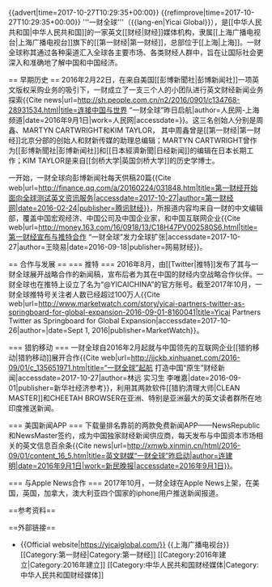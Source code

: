 {{advert|time=2017-10-27T10:29:35+00:00}}
{{refimprove|time=2017-10-27T10:29:35+00:00}}
'''一财全球'''（{{lang-en|Yicai Global}}），是[[中华人民共和国|中华人民共和国]]的一家英文[[财经|财经]]媒体机构，隶属[[上海广播电视台|上海广播电视台]]旗下的[[第一财经|第一财经]]，总部位于[[上海|上海]]。一财全球称其通过各种渠道汇入全球各主要市场、各类财经人群中，旨在让国际社会更深入和准确地了解中国和中国经济。

== 早期历史 ==
2016年2月22日，在来自美国[[彭博新聞社|彭博新闻社]]一项英文版权采购业务的吸引下，一财成立了一支三个人的小团队进行英文财经新闻业务探索<ref>{{Cite news|url=http://sh.people.com.cn/n2/2016/0901/c134768-28931534.html|title=连接中国与世界 “一财全球”昨日启航|author=人民网-上海频道|date=2016年9月1日|work=人民网|accessdate=}}</ref>。这三名创始人分别是周鑫、MARTYN CARTWRIGHT和KIM TAYLOR， 其中周鑫曾是[[第一财经|第一财经]]北京分部的创始人和财新传媒的助理总编辑；MARTYN CARTWRIGHT曾作为[[彭博新聞社|彭博新闻社]]和[[日本經濟新聞|日经新闻]]的编辑在日本长期工作；KIM TAYLOR是来自[[剑桥大学|英国剑桥大学]]的历史学博士。

一开始，一财全球向彭博新闻社每天供稿20篇<ref>{{Cite web|url=http://finance.qq.com/a/20160224/031848.htm|title=第一财经开始面向全球测试英文资讯服务|accessdate=2017-10-27|author=第一财经网|date=2016-02-24|publisher=腾讯财经}}</ref>，所报道内容均来自一财的中文编辑部，覆盖中国宏观经济、中国公司及中国企业家，和中国互联网企业<ref name=":0">{{Cite web|url=http://money.163.com/16/0918/13/C18H47PV002580S6.html|title=第一财经宣布与推特合作 “一财全球”发力全球扩张|accessdate=2017-10-27|author=王晓易|date=2016-09-18|publisher=网易财经}}</ref>。

== 合作与发展 ==
=== 推特 ===
2016年8月，由[[Twitter|推特]]发布了其与一财全球展开战略合作的新闻稿，宣布后者为其在中国的财经内空战略合作伙伴<ref name=":0" />。一财全球也在推特上设立了名为“@YICAICHINA”的官方账号。截至2017年10月，一财全球推特号关注者人数已经超过100万人<ref>{{Cite web|url=http://www.marketwatch.com/story/yicai-partners-twitter-as-springboard-for-global-expansion-2016-09-01-8160041|title=Yicai Partners Twitter as Springboard for Global Expansion|accessdate=2017-10-26|author=|date=Sept 1, 2016|publisher=MarketWatch}}</ref>。

=== 猎豹移动 ===
一财全球自2016年2月起就与中国领先的互联网企业[[猎豹移动|猎豹移动]]展开合作<ref name=":1">{{Cite web|url=http://jjckb.xinhuanet.com/2016-09/01/c_135651971.htm|title=“一财全球”起航 打造中国“原生”财经新闻|accessdate=2017-10-27|author=林远 实习生 李唯嘉|date=2016-09-01|publisher=新华社经济参考}}</ref>，利用其两款软件[[猎豹清理大师|CLEAN MASTER]]和CHEETAH BROWSER在亚洲、特别是亚洲最大的英文读者群所在地印度推送新闻。

=== 美国新闻APP ===
下载量排名靠前的两款免费新闻APP——NewsRepublic和NewsMaster签约，成为中国独家财经新闻供应商，每天发布与中国资本市场相关的英文信息百余条<ref>{{Cite news|url=http://xmwb.xinmin.cn/html/2016-09/01/content_16_5.htm|title=英文财媒“一财全球”昨启动|author=连建明|date=2016年9月1日|work=新民晚报|accessdate=2016年9月1日}}</ref>。

=== 与Apple News合作 ===
2017年10月，一财全球在Apple News上架，在美国，英国，加拿大，澳大利亚四个国家的iphone用户推送新闻报道<ref name=":1" />。

==参考资料==
<references />

==外部链接==
* {{Official website|https://yicaiglobal.com/}} 
{{上海广播电视台}}
[[Category:第一财经|Category:第一财经]]
[[Category:2016年建立|Category:2016年建立]]
[[Category:中华人民共和国财经媒体|Category:中华人民共和国财经媒体]]
